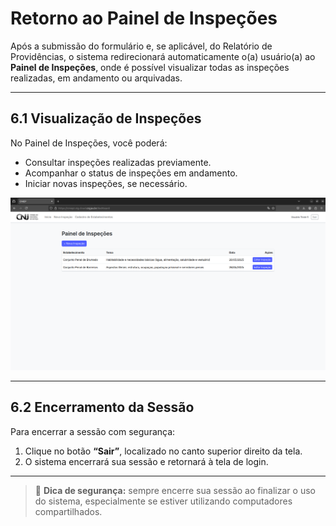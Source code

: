 # Retorno ao Painel de Inspeções

Após a submissão do formulário e, se aplicável, do Relatório de Providências, o sistema redirecionará automaticamente o(a) usuário(a) ao **Painel de Inspeções**, onde é possível visualizar todas as inspeções realizadas, em andamento ou arquivadas.

---

## 6.1 Visualização de Inspeções

No Painel de Inspeções, você poderá:

- Consultar inspeções realizadas previamente.
- Acompanhar o status de inspeções em andamento.
- Iniciar novas inspeções, se necessário.

![Exemplo do painel de inspeções](assets/painel-inspecoes.png)

---

## 6.2 Encerramento da Sessão

Para encerrar a sessão com segurança:

1. Clique no botão **“Sair”**, localizado no canto superior direito da tela.
2. O sistema encerrará sua sessão e retornará à tela de login.

---

> 🔐 **Dica de segurança:** sempre encerre sua sessão ao finalizar o uso do sistema, especialmente se estiver utilizando computadores compartilhados.
